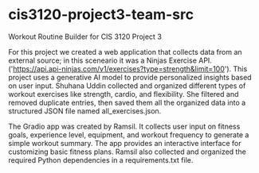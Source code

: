 # cis3120-project3-team-src
Workout Routine Builder for CIS 3120 Project 3

For this project we created a web application that collects data from an external source; in this sceneario it was a Ninjas Exercise API. ('https://api.api-ninjas.com/v1/exercises?type=strength&limit=100'). This project uses a generative AI model to provide personalized insights based on user input. Shuhana Uddin collected and organized different types of workout exercises like strength, cardio, and flexibility. She filtered and removed duplicate entries, then saved them all the organized data into a structured JSON file named all_exercises.json. 

The Gradio app was created by Ramsil. It collects user input on fitness goals, experience level, equipment, and workout frequency to generate a simple workout summary. The app provides an interactive interface for customizing basic fitness plans. Ramsil also collected and organized the required Python dependencies in a requirements.txt file.
